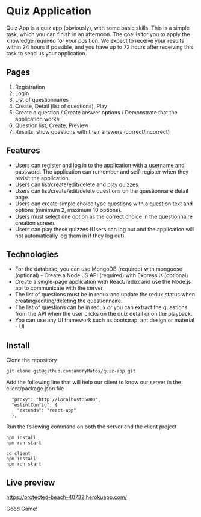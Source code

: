 # Quiz Application
Quiz App is a quiz app (obviously), with some basic skills. This is a simple task, which you can finish in an afternoon. The goal is for you to apply the knowledge required for your position. We expect to receive your results within 24 hours if possible, and you have up to 72 hours after receiving this task to send us your application.

## Pages

1. Registration
2. Login
3. List of questionnaires
4. Create, Detail (list of questions), Play
5. Create a question / Create answer options / Demonstrate that the application works.
6. Question list, Create, Preview
7. Results, show questions with their answers (correct/incorrect) 
 
## Features

* Users can register and log in to the application with a username and password. The application can remember and self-register when they revisit the application.
* Users can list/create/edit/delete and play quizzes
* Users can list/create/edit/delete questions on the questionnaire detail page.
* Users can create simple choice type questions with a question text and options (minimum 2, maximum 10 options).
* Users must select one option as the correct choice in the questionnaire creation screen.
* Users can play these quizzes (Users can log out and the application will not automatically log them in if they log out). 

## Technologies

* For the database, you can use MongoDB (required) with mongoose (optional) - Create a Node.JS API (required) with Express.js (optional)
* Create a single-page application with React/redux and use the Node.js api to communicate with the server
* The list of questions must be in redux and update the redux status when creating/editing/deleting the questionnaire.
* The list of questions can be in redux or you can extract the questions from the API when the user clicks on the quiz detail or on the playback.
* You can use any UI framework such as bootstrap, ant design or material - UI

## Install

Clone the repository

```
git clone git@github.com:andryMatos/quiz-app.git
```

Add the following line that will help our client to know our server in the client/package.json file
 
```
  "proxy": "http://localhost:5000",
  "eslintConfig": {
    "extends": "react-app"
  },
```

Run the following command on both the server and the client project

```
npm install
npm run start

cd client
npm install
npm run start
```

## Live preview

https://protected-beach-40732.herokuapp.com/

Good Game!
